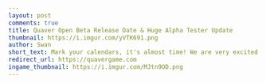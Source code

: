 ```yaml
---
layout: post
comments: true
title: Quaver Open Beta Release Date & Huge Alpha Tester Update
thumbnail: https://i.imgur.com/yVTK691.png
author: Swan
short_text: Mark your calendars, it's almost time! We are very excited to announce that the Quaver Open Beta will be releasing on Friday, July 10th, 2020! This past year, we've been working super hard to take all of your feedback from the closed alpha and use it...
redirect_url: https://quavergame.com
ingame_thumbnail: https://i.imgur.com/MJtn9OD.png
---
```

